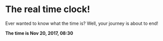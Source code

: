 # The real time clock!

Ever wanted to know what the time is? Well, your journey is about to end!

**The time is Nov 20, 2017, 08:30**